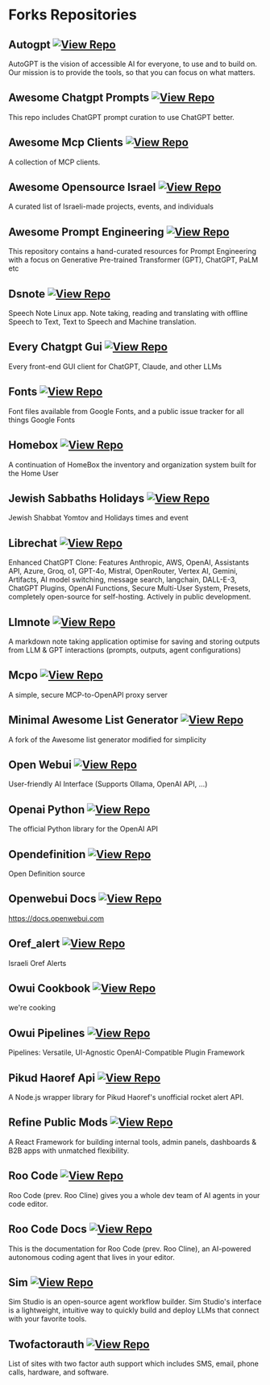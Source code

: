 # Forks Repositories

## Autogpt [![View Repo](https://img.shields.io/badge/view-repo-green)](https://github.com/danielrosehill/AutoGPT)
AutoGPT is the vision of accessible AI for everyone, to use and to build on. Our mission is to provide the tools, so that you can focus on what matters.

## Awesome Chatgpt Prompts [![View Repo](https://img.shields.io/badge/view-repo-green)](https://github.com/danielrosehill/awesome-chatgpt-prompts)
This repo includes ChatGPT prompt curation to use ChatGPT better.

## Awesome Mcp Clients [![View Repo](https://img.shields.io/badge/view-repo-green)](https://github.com/danielrosehill/awesome-mcp-clients)
A collection of MCP clients.

## Awesome Opensource Israel [![View Repo](https://img.shields.io/badge/view-repo-green)](https://github.com/danielrosehill/awesome-opensource-israel)
A curated list of Israeli-made projects, events, and individuals

## Awesome Prompt Engineering [![View Repo](https://img.shields.io/badge/view-repo-green)](https://github.com/danielrosehill/Awesome-Prompt-Engineering)
This repository contains a hand-curated resources for Prompt Engineering with a focus on Generative Pre-trained Transformer (GPT), ChatGPT, PaLM etc 

## Dsnote [![View Repo](https://img.shields.io/badge/view-repo-green)](https://github.com/danielrosehill/dsnote)
Speech Note Linux app. Note taking, reading and translating with offline Speech to Text, Text to Speech and Machine translation.

## Every Chatgpt Gui [![View Repo](https://img.shields.io/badge/view-repo-green)](https://github.com/danielrosehill/every-chatgpt-gui)
Every front-end GUI client for ChatGPT, Claude, and other LLMs

## Fonts [![View Repo](https://img.shields.io/badge/view-repo-green)](https://github.com/danielrosehill/fonts)
Font files available from Google Fonts, and a public issue tracker for all things Google Fonts

## Homebox [![View Repo](https://img.shields.io/badge/view-repo-green)](https://github.com/danielrosehill/homebox)
A continuation of HomeBox the inventory and organization system built for the Home User

## Jewish Sabbaths Holidays [![View Repo](https://img.shields.io/badge/view-repo-green)](https://github.com/danielrosehill/Jewish-Sabbaths-Holidays)
Jewish Shabbat Yomtov and Holidays times and event

## Librechat [![View Repo](https://img.shields.io/badge/view-repo-green)](https://github.com/danielrosehill/LibreChat)
Enhanced ChatGPT Clone: Features Anthropic, AWS, OpenAI, Assistants API, Azure, Groq, o1, GPT-4o, Mistral, OpenRouter, Vertex AI, Gemini, Artifacts, AI model switching, message search, langchain, DALL-E-3, ChatGPT Plugins, OpenAI Functions, Secure Multi-User System, Presets, completely open-source for self-hosting. Actively in public development.

## Llmnote [![View Repo](https://img.shields.io/badge/view-repo-green)](https://github.com/danielrosehill/llmnote)
A markdown note taking application optimise for saving and storing outputs from LLM & GPT interactions (prompts, outputs, agent configurations)

## Mcpo [![View Repo](https://img.shields.io/badge/view-repo-green)](https://github.com/danielrosehill/mcpo)
A simple, secure MCP-to-OpenAPI proxy server

## Minimal Awesome List Generator [![View Repo](https://img.shields.io/badge/view-repo-green)](https://github.com/danielrosehill/minimal-awesome-list-generator)
A fork of the Awesome list generator modified for simplicity

## Open Webui [![View Repo](https://img.shields.io/badge/view-repo-green)](https://github.com/danielrosehill/open-webui)
User-friendly AI Interface (Supports Ollama, OpenAI API, ...)

## Openai Python [![View Repo](https://img.shields.io/badge/view-repo-green)](https://github.com/danielrosehill/openai-python)
The official Python library for the OpenAI API

## Opendefinition [![View Repo](https://img.shields.io/badge/view-repo-green)](https://github.com/danielrosehill/opendefinition)
Open Definition source

## Openwebui Docs [![View Repo](https://img.shields.io/badge/view-repo-green)](https://github.com/danielrosehill/openwebui-docs)
https://docs.openwebui.com

## Oref_alert [![View Repo](https://img.shields.io/badge/view-repo-green)](https://github.com/danielrosehill/oref_alert)
Israeli Oref Alerts

## Owui Cookbook [![View Repo](https://img.shields.io/badge/view-repo-green)](https://github.com/danielrosehill/owui-cookbook)
we're cooking

## Owui Pipelines [![View Repo](https://img.shields.io/badge/view-repo-green)](https://github.com/danielrosehill/owui-pipelines)
Pipelines: Versatile, UI-Agnostic OpenAI-Compatible Plugin Framework 

## Pikud Haoref Api [![View Repo](https://img.shields.io/badge/view-repo-green)](https://github.com/danielrosehill/pikud-haoref-api)
A Node.js wrapper library for Pikud Haoref's unofficial rocket alert API.

## Refine Public Mods [![View Repo](https://img.shields.io/badge/view-repo-green)](https://github.com/danielrosehill/refine-public-mods)
A React Framework for building  internal tools, admin panels, dashboards & B2B apps with unmatched flexibility.

## Roo Code [![View Repo](https://img.shields.io/badge/view-repo-green)](https://github.com/danielrosehill/Roo-Code)
Roo Code (prev. Roo Cline) gives you a whole dev team of AI agents in your code editor.

## Roo Code Docs [![View Repo](https://img.shields.io/badge/view-repo-green)](https://github.com/danielrosehill/Roo-Code-Docs)
This is the documentation for Roo Code (prev. Roo Cline), an AI-powered autonomous coding agent that lives in your editor.

## Sim [![View Repo](https://img.shields.io/badge/view-repo-green)](https://github.com/danielrosehill/sim)
Sim Studio is an open-source agent workflow builder. Sim Studio's interface is a lightweight, intuitive way to quickly build and deploy LLMs that connect with your favorite tools.

## Twofactorauth [![View Repo](https://img.shields.io/badge/view-repo-green)](https://github.com/danielrosehill/twofactorauth)
List of sites with two factor auth support which includes SMS, email, phone calls, hardware, and software.

